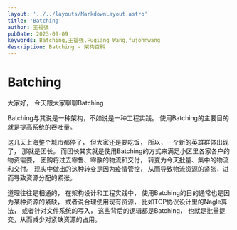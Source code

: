 ```yaml
---
layout: '../../layouts/MarkdownLayout.astro'
title: 'Batching'
author: 王福强
pubDate: 2023-09-09
keywords: Batching,王福强,Fuqiang Wang,fujohnwang
description: Batching - 架构百科
---
```


# Batching

大家好， 今天跟大家聊聊Batching

Batching与其说是一种架构，不如说是一种工程实践。 
使用Batching的主要目的就是提高系统的吞吐量。

这几天上海整个城市都停了， 但大家还是要吃饭，
所以，一个新的英雄群体出现了，
那就是团长。 
而团长其实就是使用Batching的方式来满足小区里各家各户的物资需要，
团购将过去零售、零散的物流和交付，
转变为今天批量、集中的物流和交付。
现实中做出的这种转变是因为疫情管控，
从而导致物流资源的紧张，进而导致资源分配的紧张。 

道理往往是相通的，
在架构设计和工程实践中，
使用Batching的目的通常也是因为某种资源的紧缺，
或者说合理使用现有资源，
比如TCP协议设计里的Nagle算法， 或者针对文件系统的写入，
这些背后的逻辑都是Batching，
也就是批量提交，从而减少对紧缺资源的占用。
